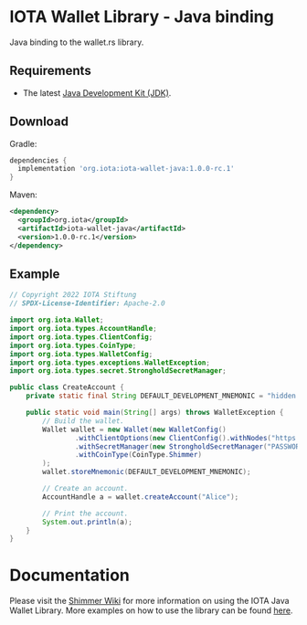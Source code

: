 # IOTA Wallet Library - Java binding

Java binding to the wallet.rs library.

## Requirements

* The latest [Java Development Kit (JDK)](https://www.oracle.com/java/technologies/downloads/).

## Download

Gradle:
```gradle
dependencies {
  implementation 'org.iota:iota-wallet-java:1.0.0-rc.1'
}
```

Maven:
```xml
<dependency>
  <groupId>org.iota</groupId>
  <artifactId>iota-wallet-java</artifactId>
  <version>1.0.0-rc.1</version>
</dependency>
```

## Example

```java
// Copyright 2022 IOTA Stiftung
// SPDX-License-Identifier: Apache-2.0

import org.iota.Wallet;
import org.iota.types.AccountHandle;
import org.iota.types.ClientConfig;
import org.iota.types.CoinType;
import org.iota.types.WalletConfig;
import org.iota.types.exceptions.WalletException;
import org.iota.types.secret.StrongholdSecretManager;

public class CreateAccount {
    private static final String DEFAULT_DEVELOPMENT_MNEMONIC = "hidden enroll proud copper decide negative orient asset speed work dolphin atom unhappy game cannon scheme glow kid ring core name still twist actor";

    public static void main(String[] args) throws WalletException {
        // Build the wallet.
        Wallet wallet = new Wallet(new WalletConfig()
                .withClientOptions(new ClientConfig().withNodes("https://api.testnet.shimmer.network"))
                .withSecretManager(new StrongholdSecretManager("PASSWORD_FOR_ENCRYPTION", null, "example-wallet"))
                .withCoinType(CoinType.Shimmer)
        );
        wallet.storeMnemonic(DEFAULT_DEVELOPMENT_MNEMONIC);

        // Create an account.
        AccountHandle a = wallet.createAccount("Alice");

        // Print the account.
        System.out.println(a);
    }
}
```

# Documentation

Please visit the [Shimmer Wiki](https://wiki.shimmer.network) for more information on using the IOTA Java Wallet Library.
More examples on how to use the library can be found [here](examples/src).